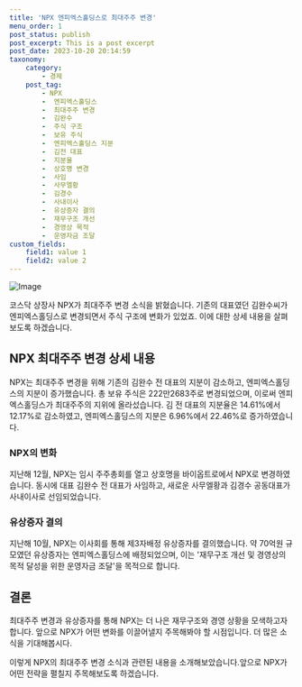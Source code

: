 ```yaml
---
title: 'NPX 엔피엑스홀딩스로 최대주주 변경'
menu_order: 1
post_status: publish
post_excerpt: This is a post excerpt
post_date: 2023-10-20 20:14:59
taxonomy:
    category:
        - 경제
    post_tag:
        - NPX
        -  엔피엑스홀딩스
        -  최대주주 변경
        -  김완수
        -  주식 구조
        -  보유 주식
        -  엔피엑스홀딩스 지분
        -  김전 대표
        -  지분율
        -  상호명 변경
        -  사임
        -  사무엘황
        -  김경수
        -  사내이사
        -  유상증자 결의
        -  재무구조 개선
        -  경영상 목적
        -  운영자금 조달
custom_fields:
    field1: value 1
    field2: value 2
---
```


![Image](https://imgnews.pstatic.net/image/293/2024/02/06/0000051433_001_20240206181701291.png?type=w647)


코스닥 상장사 NPX가 최대주주 변경 소식을 밝혔습니다. 기존의 대표였던 김완수씨가 엔피엑스홀딩스로 변경되면서 주식 구조에 변화가 있었죠. 이에 대한 상세 내용을 살펴보도록 하겠습니다.

## NPX 최대주주 변경 상세 내용
NPX는 최대주주 변경을 위해 기존의 김완수 전 대표의 지분이 감소하고, 엔피엑스홀딩스의 지분이 증가했습니다. 총 보유 주식은 222만2683주로 변경되었으며, 이로써 엔피엑스홀딩스가 최대주주의 지위에 올라섰습니다. 김 전 대표의 지분율은 14.61%에서 12.17%로 감소하였고, 엔피엑스홀딩스의 지분은 6.96%에서 22.46%로 증가하였습니다.

### NPX의 변화
지난해 12월, NPX는 임시 주주총회를 열고 상호명을 바이옵트로에서 NPX로 변경하였습니다. 동시에 대표 김완수 전 대표가 사임하고, 새로운 사무엘황과 김경수 공동대표가 사내이사로 선임되었습니다.

### 유상증자 결의
지난해 10월, NPX는 이사회를 통해 제3자배정 유상증자를 결의했습니다. 약 70억원 규모였던 유상증자는 엔피엑스홀딩스에 배정되었으며, 이는 '재무구조 개선 및 경영상의 목적 달성을 위한 운영자금 조달'을 목적으로 합니다.

## 결론
최대주주 변경과 유상증자를 통해 NPX는 더 나은 재무구조와 경영 상황을 모색하고자 합니다. 앞으로 NPX가 어떤 변화를 이끌어낼지 주목해봐야 할 시점입니다. 더 많은 소식을 기대해봅시다.

이렇게 NPX의 최대주주 변경 소식과 관련된 내용을 소개해보았습니다.앞으로 NPX가 어떤 전략을 펼칠지 주목해보도록 하겠습니다.
